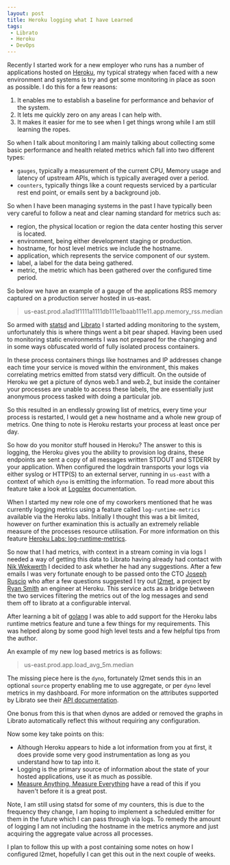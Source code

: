 ```yaml
---
layout: post
title: Heroku logging what I have Learned
tags:
 - Librato
 - Heroku
 - DevOps
---
```


Recently I started work for a new employer who runs has a number of applications hosted on [Heroku](heroku.com), my
typical strategy when faced with a new environment and systems is try and get some monitoring in place as soon as
possible. I do this for a few reasons:

1. It enables me to establish a baseline for performance and behavior of the system.
2. It lets me quickly zero on any areas I can help with.
3. It makes it easier for me to see when I get things wrong while I am still learning the ropes.

So when I talk about monitoring I am mainly talking about collecting some basic performance and health related metrics
which fall into two different types:

* `gauges`, typically a measurement of the current CPU, Memory usage and latency of upstream APIs, which is typically averaged over a period.
* `counters`, typically things like a count requests serviced by a particular rest end point, or emails sent by a background job.

So when I have been managing systems in the past I have typically been very careful to follow a neat and clear naming standard
for metrics such as:

* region, the physical location or region the data center hosting this server is located.
* environment, being either development staging or production.
* hostname, for host level metrics we include the hostname.
* application, which represents the service component of our system.
* label, a label for the data being gathered.
* metric, the metric which has been gathered over the configured time period.

So below we have an example of a gauge of the applications RSS memory captured on a production server hosted in us-east.

> us-east.prod.a1ad1f1111a1111db111e1baab111e11.app.memory_rss.median

So armed with [statsd](https://github.com/etsy/statsd) and [Librato](http://librato.com) I started adding monitoring to the
system, unfortunately this is where things went a bit pear shaped. Having been used to monitoring static
environments I was not prepared for the changing and in some ways obfuscated world of fully isolated process containers.

In these process containers things like hostnames and IP addresses change each time your service is moved within
the environment, this makes correlating metrics emitted from statsd very difficult. On the outside of Heroku we get a picture of dynos web.1 and web.2,
but inside the container your processes are unable to access these labels, the are essentially just anonymous process tasked with doing a particular job.

So this resulted in an endlessly growing list of metrics, every time your process is restarted, I would get a new hostname and a whole new group of metrics. One thing
to note is Heroku restarts your process at least once per day.

So how do you monitor stuff housed in Heroku? The answer to this is logging, the Heroku gives you the ability to provision
log drains, these endpoints are sent a copy of all messages written STDOUT and STDERR by your application. When configured the
logdrain transports your logs via either syslog or HTTP(S) to an external server, running in `us-east` with a context of which `dyno`
is emitting the information. To read more about this feature take a look at [Logplex](https://devcenter.heroku.com/articles/logging#syslog-drains) documentation.

When I started my new role one of my
coworkers mentioned that he was currently logging metrics using a feature called `log-runtime-metrics` available via the Heroku labs.
Initially I thought this was a bit limited, however on further examination this is actually an extremely reliable measure of the
processes resource utilisation. For more information on this feature [Heroku Labs: log-runtime-metrics](https://devcenter.heroku.com/articles/log-runtime-metrics).

So now that I had metrics, with context in a stream coming in via logs I needed a way of getting this data to Librato having already had contact with [Nik Wekwerth](https://twitter.com/nwekwerth)
I decided to ask whether he had any suggestions. After a few emails I was very fortunate enough to be passed onto the CTO [Joseph Ruscio](https://twitter.com/josephruscio) who after a few questions
suggested I try out [l2met](http://r.32k.io/l2met-introduction), a project by [Ryan Smith](https://twitter.com/ryandotsmith)
an engineer at Heroku. This service acts as a bridge between the two services filtering the metrics out of the log messages and send them off to librato at a configurable interval.

After learning a bit of [golang](http://golang.org/) I was able to add support for the Heroku labs runtime metrics
feature and tune a few things for my requirements. This was helped along by some good high level tests and a few helpful tips from the author.

An example of my new log based metrics is as follows:

> us-east.prod.app.load_avg_5m.median

The missing piece here is the `dyno`, fortunately l2met sends this in an optional `source` property enabling me to use aggregate,
or per `dyno` level metrics in my dashboard. For more information on the attributes supported by Librato see their
[API documentation](http://dev.librato.com/v1/metrics).

One bonus from this is that when dynos are added or removed the graphs in Librato automatically reflect this without requiring
any configuration.

Now some key take points on this:

* Although Heroku appears to hide a lot information from you at first, it does provide some very good instrumentation as long as you understand how to tap into it.
* Logging is the primary source of information about the state of your hosted applications, use it as much as possible.
* [Measure Anything, Measure Everything](http://codeascraft.com/2011/02/15/measure-anything-measure-everything/) have a read of this if you haven't before it is a great post.

Note, I am still using statsd for some of my counters, this is due to the frequency they change, I am hoping to implement
a scheduled emitter for them in the future which I can pass through via logs. To remedy the amount of logging I am not
including the hostname in the metrics anymore and just acquiring the aggregate value across all processes.

I plan to follow this up with a post containing some notes on how I configured l2met, hopefully I can get this out in the next couple of weeks.




